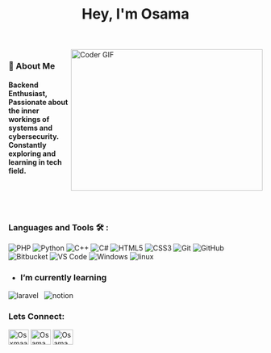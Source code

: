 <h1 align="center">Hey, I'm Osama</h1>

<br/>
<br/>

<img align="right" src="https://media.giphy.com/media/TwdpzgvGszo7j1t6Io/giphy.gif" alt="Coder GIF" width="380" height="280">

<h3>🚀 About Me</h3> 
<h4>Backend Enthusiast, Passionate about the inner workings of systems and cybersecurity. Constantly exploring and learning in tech field.</h4>
<br/>
<br/>
<br/>

### Languages and Tools 🛠 : 
 
![PHP](https://img.shields.io/badge/-PHP-777BB4?style=flat-square&logo=php&logoColor=white)
![Python](https://img.shields.io/badge/-Python-3776AB?style=flat-square&logo=python&logoColor=white&logoWidth=30)
![C++](https://img.shields.io/badge/-C++-00599C?style=flat-square&logo=c%2B%2B&logoColor=white&logoWidth=30)
![C#](https://img.shields.io/badge/-C%23-purple?style=flat-square&logo=c-sharp)
![HTML5](https://img.shields.io/badge/-HTML5-%23E44D27?style=flat-square&logo=html5&logoColor=ffffff&logoWidth=30)
![CSS3](https://img.shields.io/badge/-CSS3-%231572B6?style=flat-square&logo=css3&logoWidth=30)
![Git](https://img.shields.io/badge/-Git-%23F05032?style=flat-square&logo=git&logoColor=%23ffffff&logoWidth=30)
![GitHub](https://img.shields.io/badge/-GitHub-181717?style=flat-square&logo=github)
![Bitbucket](https://img.shields.io/badge/-Bitbucket-0052CC?style=flat-square&logo=bitbucket&logoColor=white)
![VS Code](http://img.shields.io/badge/-VS%20Code-007ACC?style=flat-square&logo=visual-studio-code&logoColor=ffffff&logoWidth=30)
![Windows](https://img.shields.io/badge/-Windows-0078D6?style=flat-square&logo=windows&logoColor=white)
![linux](https://img.shields.io/badge/-linux-%23CC6699?style=flat-square&logo=linux&logoColor=ffffff&logoWidth=30)


- ### I’m currently learning 
![laravel](https://img.shields.io/badge/-Laravel-%23282C34?style=flat-square&logo=laravel&logoWidth=30) &nbsp;
![notion](https://img.shields.io/badge/-notion-fff?style=flat-square&logo=notion&logoColor=000&logoWidth=30)
<!--
![Redux](https://img.shields.io/badge/-redux-7348b6?style=flat-square&logo=redux&logoColor=ffffff)
![typescript](https://img.shields.io/badge/-typescript-2e72bc?style=flat-square&logo=typescript&logoColor=ffffff)
-->

<h3 align="left">Lets Connect:</h3>
<p align="left">
<a href="https://twitter.com/Osxmaaa_" target="blank"><img align="center" src="https://raw.githubusercontent.com/rahuldkjain/github-profile-readme-generator/master/src/images/icons/Social/twitter.svg" alt="Osxmaaa_" height="30" width="40" /></a>
<a href="https://linkedin.com/in/osama-refaat-448a9a256" target="blank"><img align="center" src="https://raw.githubusercontent.com/rahuldkjain/github-profile-readme-generator/master/src/images/icons/Social/linked-in-alt.svg" alt="Osama Refaat" height="30" width="40" /></a>
<a href="https://www.facebook.com/profile.php?id=100006394875151" target="blank"><img align="center" src="https://raw.githubusercontent.com/rahuldkjain/github-profile-readme-generator/master/src/images/icons/Social/facebook.svg" alt="Osama Refaat" height="30" width="40" /></a>
</p>




